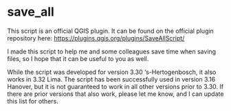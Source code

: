 # save_all
This script is an official QGIS plugin. It can be found on the official plugin repository here: https://plugins.qgis.org/plugins/SaveAllScript/

I made this script to help me and some colleagues save time when saving files, so I hope that it can be useful to you as well.

While the script was developed for version 3.30 ‘s-Hertogenbosch, it also works in 3.32 Lima. The script has been successfully used in version 3.16 Hanover, but it is not guaranteed to work in all other versions prior to 3.30.
If there are prior versions that also work, please let me know, and I can update this list for others. 
